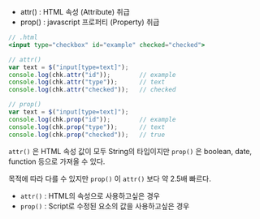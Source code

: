 - attr() : HTML 속성 (Attribute) 취급
- prop() : javascript 프로퍼티 (Property) 취급

```jsx
// .html
<input type="checkbox" id="example" checked="checked">
```

```jsx
// attr()
var text = $("input[type=text]");
console.log(chk.attr("id"));		// example
console.log(chk.attr("type"));		// text
console.log(chk.attr("checked"));	// checked
```

```jsx
// prop()
var text = $("input[type=text]");
console.log(chk.prop("id"));		// example
console.log(chk.prop("type"));		// text
console.log(chk.prop("checked"));	// true
```

`attr()` 은 HTML 속성 값이 모두 String의 타입이지만 `prop()` 은 boolean, date, function 등으로 가져올 수 있다.

목적에 따라 다를 수 있지만 `prop()` 이 `attr()` 보다 약 2.5배 빠르다.

- `attr()` : HTML의 속성으로 사용하고싶은 경우
- `prop()` : Script로 수정된 요소의 값을 사용하고싶은 경우